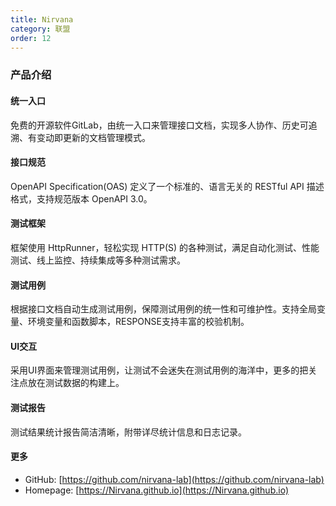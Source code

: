 ```yaml
---
title: Nirvana
category: 联盟
order: 12
---
```


### 产品介绍

#### 统一入口

免费的开源软件GitLab，由统一入口来管理接口文档，实现多人协作、历史可追溯、有变动即更新的文档管理模式。

#### 接口规范

OpenAPI Specification(OAS) 定义了一个标准的、语言无关的 RESTful API 描述格式，支持规范版本 OpenAPI 3.0。

#### 测试框架

框架使用 HttpRunner，轻松实现 HTTP(S) 的各种测试，满足自动化测试、性能测试、线上监控、持续集成等多种测试需求。

#### 测试用例

根据接口文档自动生成测试用例，保障测试用例的统一性和可维护性。支持全局变量、环境变量和函数脚本，RESPONSE支持丰富的校验机制。

#### UI交互

采用UI界面来管理测试用例，让测试不会迷失在测试用例的海洋中，更多的把关注点放在测试数据的构建上。

#### 测试报告

测试结果统计报告简洁清晰，附带详尽统计信息和日志记录。

#### 更多

- GitHub: [https://github.com/nirvana-lab](https://github.com/nirvana-lab)
- Homepage: [https://Nirvana.github.io](https://Nirvana.github.io)
